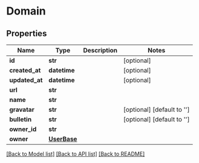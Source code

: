 # Domain

## Properties
Name | Type | Description | Notes
------------ | ------------- | ------------- | -------------
**id** | **str** |  | [optional] 
**created_at** | **datetime** |  | [optional] 
**updated_at** | **datetime** |  | [optional] 
**url** | **str** |  | 
**name** | **str** |  | 
**gravatar** | **str** |  | [optional] [default to '']
**bulletin** | **str** |  | [optional] [default to '']
**owner_id** | **str** |  | 
**owner** | [**UserBase**](UserBase.md) |  | 

[[Back to Model list]](../README.md#documentation-for-models) [[Back to API list]](../README.md#documentation-for-api-endpoints) [[Back to README]](../README.md)

